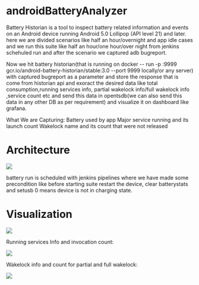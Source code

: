 # androidBatteryAnalyzer

Battery Historian is a tool to inspect battery related information and events on an Android device running Android 5.0 Lollipop (API level 21) and later.
here we are divided scenarios like half an hour/overnight and app idle cases and we run this suite like half an hour/one hour/over night from jenkins schehuled run and after the scenario we captured adb bugreport.

Now we hit battery historian(that is running on docker -- run -p <port>:9999 gcr.io/android-battery-historian/stable:3.0 --port 9999 locally/or any server) with captured bugreport as a parameter and store the response that is come from historian api and exoract the desired data like total consumption,running services  info, partial wakelock info/full wakelock info ,service count etc and send this data in opentsdb(we can also send this data in any other DB as per requirement) and visualize it on dashboard like grafana.


What We are Capturing:
Battery used by app
Major service running and its launch count
Wakelock name and its count that were not released

# Architecture
![](https://github.com/Vishvnath96/androidBatteryAnalyzer/blob/res/for/integration/batteryArchitecture.png)

battery run is scheduled with jenkins pipelines where we have made some precondition like before starting suite restart the device, clear batterystats and setusb 0 means device is not in charging state.


# Visualization
![](https://github.com/Vishvnath96/androidBatteryAnalyzer/blob/res/for/integration/batteryusage.png)

Running services Info and invocation count:

![](https://github.com/Vishvnath96/androidBatteryAnalyzer/blob/res/for/integration/servicesinfobattery.png)

Wakelock info and count for partial and full wakelock:

![](https://github.com/Vishvnath96/androidBatteryAnalyzer/blob/res/for/integration/wakelock.png)

